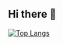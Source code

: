 ## Hi there 👋

[![Top Langs](https://github-readme-stats.vercel.app/api/top-langs/?username=poon0523)](https://github.com/anuraghazra/github-readme-stats)

<!--
**poon0523/poon0523** is a ✨ _special_ ✨ repository because its `README.md` (this file) appears on your GitHub profile.

Here are some ideas to get you started:

- 🔭 I’m currently working on ...
- 🌱 I’m currently learning ...
- 👯 I’m looking to collaborate on ...
- 🤔 I’m looking for help with ...
- 💬 Ask me about ...
- 📫 How to reach me: ...
- 😄 Pronouns: ...
- ⚡ Fun fact: ...
-->
